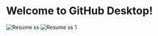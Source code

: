 # Welcome to GitHub Desktop!

![Resume ss](https://github.com/Suraj-Shinde-25/AIT-Resume/assets/97539841/e4964712-c198-4d51-86d2-57c8fdff52bb) ![Resume ss 1 ](https://github.com/Suraj-Shinde-25/AIT-Resume/assets/97539841/4cb17884-8700-42b8-9fcd-d98ed29d3c5b)

